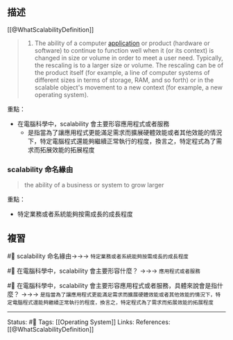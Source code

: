 ## 描述


[[@WhatScalabilityDefinition]]
> 1) The ability of a computer [application](https://www.techtarget.com/searchsoftwarequality/definition/application) or product (hardware or software) to continue to function well when it (or its context) is changed in size or volume in order to meet a user need. Typically, the rescaling is to a larger size or volume. The rescaling can be of the product itself (for example, a line of computer systems of different sizes in terms of storage, RAM, and so forth) or in the scalable object's movement to a new context (for example, a new operating system).


重點：
- 在電腦科學中，scalability 會主要形容應用程式或者服務
	- 是指當為了讓應用程式更能滿足需求而擴展硬體效能或者其他效能的情況下，特定電腦程式還能夠繼續正常執行的程度，換言之，特定程式為了需求而拓展效能的拓展程度


### scalability 命名緣由

> the ability of a business or system to grow larger

重點：
- 特定業務或者系統能夠按需成長的成長程度


## 複習
#🧠 scalability 命名緣由->->-> `特定業務或者系統能夠按需成長的成長程度`
<!--SR:!2023-01-24,18,250-->

#🧠 在電腦科學中，scalability 會主要形容什麼？ ->->-> `應用程式或者服務`
<!--SR:!2023-01-15,6,230-->

#🧠 在電腦科學中，scalability 會主要形容應用程式或者服務，具體來說會是指什麼？ ->->-> `是指當為了讓應用程式更能滿足需求而擴展硬體效能或者其他效能的情況下，特定電腦程式還能夠繼續正常執行的程度，換言之，特定程式為了需求而拓展效能的拓展程度`
<!--SR:!2023-01-10,10,250-->





---
Status: #🌱 
Tags:
[[Operating System]]
Links:
References:
[[@WhatScalabilityDefinition]]